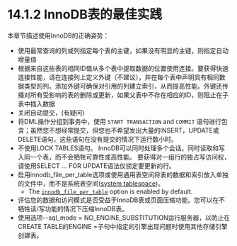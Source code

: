# 14.1.2 InnoDB表的最佳实践

本章节描述使用InnoDB的正确姿势：

* 使用最常查询的列或列指定每个表的主键，如果没有明显的主键，则指定自动增量值
* 根据来自这些表的相同ID值从多个表中提取数据的位置使用连接。要获得快速连接性能，请在连接列上定义外键（不建议），并在每个表中声明具有相同数据类型的列。添加外键可确保对引用的列建立索引，从而提高性能。外键还传播对所有受影响的表的删除或更新，如果父表中不存在相应的ID，则阻止在子表中插入数据
* 关闭自动提交，\(有疑问\)
* 将DML操作分组到事务中，使用 `START TRANSACTION` and `COMMIT` 语句进行包含；虽然您不想经常提交，但您也不希望发出大量的INSERT，UPDATE或DELETE语句，这些语句在没有提交的情况下运行数小时。
* 不使用LOCK TABLES语句。 InnoDB可以同时处理多个会话，同时读取和写入同一个表，而不会牺牲可靠性或高性能。 要获得对一组行的独占写访问权，请使用SELECT ... FOR UPDATE语法仅锁定要更新的行。
* 启用innodb\_file\_per\_table选项或使用通用表空间将表的数据和索引放入单独的文件中，而不是系统表空间\([system tablespace](https://dev.mysql.com/doc/refman/5.7/en/glossary.html#glos_system_tablespace)\)。
  * The [`innodb_file_per_table`](https://dev.mysql.com/doc/refman/5.7/en/innodb-parameters.html#sysvar_innodb_file_per_table) option is enabled by default.
* 评估您的数据和访问模式是否受益于InnoDB表或页面压缩功能。您可以在不牺牲读/写功能的情况下压缩InnoDB表。
* 使用选项--sql\_mode = NO\_ENGINE\_SUBSTITUTION运行服务器，以防止在CREATE TABLE的ENGINE =子句中指定的引擎出现问题时使用其他存储引擎创建表。

